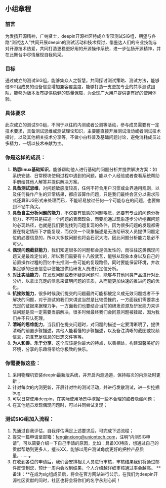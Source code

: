 ## 小组章程

### 前言

为发扬开源精神，广纳贤士，deepin开源社区特成立专项测试SIG组，期望与各路“测试达人”共同开展deepin的测试活动和技术探讨，借鉴达人们的专业技能与对开源技术热爱，共同打造更稳更好用的开源操作系统，进一步弘扬开源精神，并在此舞台中尽情展现自我风采。

### 目标

通过成立的测试SIG组，能够集众人之智慧，共同探讨测试策略、测试方法，能够借SIG组成员的设备信息增加兼容覆盖度，能够打造一支更加专业的共享测试团队，能够为版本发布提供稳健的质量保障，为全球广大用户提供更有好的使用体验。

### 具体要求

此次成立的测试SIG组，不同于以往的内测或者公测等活动，参与成员需要有一定技术要求，具备测试思维或测试理论知识，主要能直接开展测试活动或者测试技术探讨，以及其他相关技术分享等，不做小白科普及基础问题讨论，避免消耗成员过多精力，一切以技术奉献为主。

### 你是这样的成员：

1. **熟悉linux基础知识**，能够帮助他人进行基础的问题分析并提供解决方案：如系统安装、日常模块使用过程中遇到的问题，能以个人经验或者查看系统帮助手册给其他人解答并提供解决方案。
2. **具备测试思维**，对问题敏感度较高，任何不符合用户习惯或业界通用规则，以及任何操作产生的异常结果，都应该算作问题，只是我们最终会区分以需求形式还算BUG形式来处理而已，不能轻易放过任何一个可能存在的问题，也要做到不钻牛角尖。
3. **具备自主分析问题的能力**，不仅要有敏感的问题嗅觉，还要有专业的问题分析能力，不可只是描述一个问题的表面现象，而要能通过现象逐步分析挖掘问题的必现路径，也就是我们要能找到问题复现的条件，因为很多问题的发现都需要在特定情形下才能复现，而仅仅一个现象描述是无法给研发人员提供问题定位的必要信息的，所以大多数问题也将会石沉大海，因此问题分析能力是必不可少。
4. **偶现问题截获能力**，我们知道很多的问题都会是偶发性的，而往往这类偶现问题又是最难定位的，所以我们需要有十八般武艺，能够从现象本身以及自己的前置操作过程的回忆中去推测一些可能的复现路径，同时要能保留环境，并收集足够的日志信息以便能提供给研发人员进行定位分析。
5. **对比实验能力**，在发现问题或者怀疑是问题时，能够与其他同类产品进行对比分析，以拿出充足的信息来证明问题的实质，从而能更加快速的推进问题的优化。
6. **抗挫败能力**，很多时候我们提交的问题最终可能都被定义成无效问题或者不予解决的问题，对于测试的我们来讲这当然是比较受挫的，一方面我们需要拿出充足的证据来据理力争，一方面我们也要结合当前的研发资源及研发能力来评估问题是否一定需要当前解决，很多时候最终我们会同意问题被挂起，因为我们并不只认死理。
7. **清晰的思维能力**，当我们在提交问题时，对问题的描述一定要清晰明了，提供清晰的前置步骤描述，其他人能看懂的步骤描述，以及备注清晰的截图或视频信息，包含充足信息的日志文件等等。
8. **为人和善、乐于分享**，这个应该是你最大的特点，以善相处，构建温馨美好的环境，分享的乐趣将带给你极致的快乐。

### 你需要做这些：

1. 采用物理机安装deepin最新版系统，并开启内测通道，保持每次的内测及时更新；
2. 针对每次的内测更新，开展针对性的测试活动，并进行发散测试，进一步挖掘bug;
3. 可以日常使用deepin，在实际使用场景中挖掘一些不合理的或者隐藏问题；
4. 在其他组员发现偶现问题时，可以共同尝试复现；

### 测试SIG组加入流程：

1. 先通过自我评估，自我评估满足上述要求后，可完成下述流程；
2. 提交一篇申请至邮箱：fengjinxiong@uniontech.com，注明“内测SIG申请”，可以简要介绍一下自己申请的原因，比如：具备XX特质，想通过自己的贡献帮助到更多人，擅长XX，能够以用户测试角度更好的把控产品质量，……**。**
3. 在收到各位的申请后，我们会安排相关人员进行审核，审核结果我们将通过邮件反馈到您，预计一周内会收到结果，个人介绍越详细审核通过率会越高。
   **备注：**在成为sig组成员后，将会在官方网站进行公示，在我们为deepin开源社区贡献的同时，社区也将会将你们的名字永刻心间！
